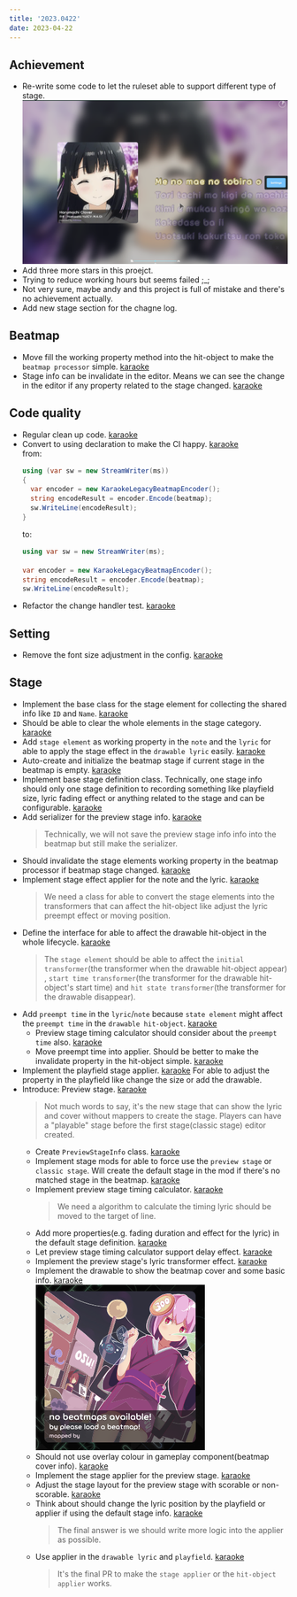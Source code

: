 ```yaml
---
title: '2023.0422'
date: 2023-04-22
---
```


## Achievement
- Re-write some code to let the ruleset able to support different type of stage.
  ![](res/2023-04-22-10-01-55.png)
- Add three more stars in this proejct.
- Trying to reduce working hours but seems failed ;_;
- Not very sure, maybe andy and this project is full of mistake and there's no achievement actually.
- Add new stage section for the chagne log.

## Beatmap
- Move fill the working property method into the hit-object to make the `beatmap processor` simple. [karaoke](#1923@andy840119)
- Stage info can be invalidate in the editor. Means we can see the change in the editor if any property related to the stage changed. [karaoke](#1924@andy840119)

## Code quality
- Regular clean up code. [karaoke](#1911@andy840119)
- Convert to using declaration to make the CI happy. [karaoke](#1912@andy840119)    
  from:
  ```csharp
  using (var sw = new StreamWriter(ms))
  {
    var encoder = new KaraokeLegacyBeatmapEncoder();
    string encodeResult = encoder.Encode(beatmap);
    sw.WriteLine(encodeResult);
  }
  ```
  to:
  ```csharp
  using var sw = new StreamWriter(ms);

  var encoder = new KaraokeLegacyBeatmapEncoder();
  string encodeResult = encoder.Encode(beatmap);
  sw.WriteLine(encodeResult);
  ```
- Refactor the change handler test. [karaoke](#1917@andy840119)

## Setting
- Remove the font size adjustment in the config. [karaoke](#1945@andy840119)

## Stage
- Implement the base class for the stage element for collecting the shared info like `ID` and `Name`. [karaoke](#1913@andy840119)
- Should be able to clear the whole elements in the stage category. [karaoke](#1915@andy840119)
- Add `stage element` as working property in the `note` and the `lyric` for able to apply the stage effect in the `drawable lyric` easily. [karaoke](#1919@andy840119)
- Auto-create and initialize the beatmap stage if current stage in the beatmap is empty. [karaoke](#1905#1922@andy840119)
- Implement base stage definition class. Technically, one stage info should only one stage definition to recording something like playfield size, lyric fading effect or anything related to the stage and can be configurable. [karaoke](#1925@andy840119)
- Add serializer for the preview stage info. [karaoke](#1926@andy840119)
  > Technically, we will not save the preview stage info info into the beatmap but still make the serializer.
- Should invalidate the stage elements working property in the beatmap processor if beatmap stage changed. [karaoke](#1928@andy840119)
- Implement stage effect applier for the note and the lyric. [karaoke](#1930@andy840119)
  > We need a class for able to convert the stage elements into the transformers that can affect the hit-object like adjust the lyric preempt effect or moving position.
- Define the interface for able to affect the drawable hit-object in the whole lifecycle. [karaoke](#1933@andy840119)
  > The `stage element` should be able to affect the `initial transformer`(the transformer when the drawable hit-object appear) , `start time transformer`(the transformer for the drawable hit-object's start time) and `hit state transformer`(the transformer for the drawable disappear).
- Add `preempt time` in the `lyric`/`note` because `state element` might affect the `preempt time` in the `drawable hit-object`. [karaoke](#1935@andy840119)
  - Preview stage timing calculator should consider about the `preempt time` also. [karaoke](#1936@andy840119)
  - Move preempt time into applier. Should be better to make the invalidate property in the hit-object simple. [karaoke](#1939@andy840119)
- Implement the playfield stage applier. [karaoke](#1938@andy840119)
  For able to adjust the property in the playfield like change the size or add the drawable.
- Introduce: Preview stage. [karaoke](#1906@andy840119)
  > Not much words to say, it's the new stage that can show the lyric and cover without mappers to create the stage.
  > Players can have a "playable" stage before the first stage(classic stage) editor created.
  - Create `PreviewStageInfo` class. [karaoke](#1916@andy840119)
  - Implement stage mods for able to force use the `preview stage` or `classic stage`. Will create the default stage in the mod if there's no matched stage in the beatmap. [karaoke](#1918@andy840119)
  - Implement preview stage timing calculator. [karaoke](#1931@andy840119)
    > We need a algorithm to calculate the timing lyric should be moved to the target of line.
  - Add more properties(e.g. fading duration and effect for the lyric) in the default stage definition. [karaoke](#1932@andy840119)
  - Let preview stage timing calculator support delay effect. [karaoke](#1934@andy840119)
  - Implement the preview stage's lyric transformer effect. [karaoke](#1937@andy840119)
  - Implement the drawable to show the beatmap cover and some basic info. [karaoke](#1940@andy840119)    
  ![](res/2023-04-22-10-57-40.png)
  - Should not use overlay colour in gameplay component(beatmap cover info). [karaoke](#1942@andy840119)
  - Implement the stage applier for the preview stage. [karaoke](#1943@andy840119)
  - Adjust the stage layout for the preview stage with scorable or non-scorable. [karaoke](#1944@andy840119)
  - Think about should change the lyric position by the playfield or applier if using the default stage info. [karaoke](#1910@andy840119)
    > The final answer is we should write more logic into the applier as possible.
  - Use applier in the `drawable lyric` and `playfield`. [karaoke](#1946@andy840119)
    > It's the final PR to make the `stage applier` or the `hit-object applier` works.